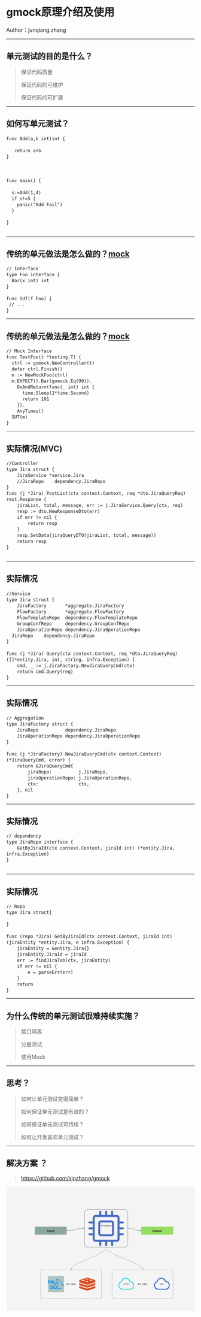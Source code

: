 # gmock原理介绍及使用
Author：junqiang.zhang

---

## 单元测试的目的是什么？

> 保证代码质量
>
> 保证代码的可维护
>
> 保证代码的可扩展

---

## 如何写单元测试？


```golang
func Add(a,b int)int {
 
   return a+b
}



func main() {

  s:=Add(1,4)
  if s!=5 {
    panic("Add Fail")
  }

}


```

---


## 传统的单元做法是怎么做的？[mock](https://github.com/golang/mock)
```golang
// Interface
type Foo interface {
  Bar(x int) int
}

func SUT(f Foo) {
 // ...
}

```

---

## 传统的单元做法是怎么做的？[mock](https://github.com/golang/mock)


```golang 
// Mock Interface
func TestFoo(t *testing.T) {
  ctrl := gomock.NewController(t)
  defer ctrl.Finish()
  m := NewMockFoo(ctrl)
  m.EXPECT().Bar(gomock.Eq(99)).
    DoAndReturn(func(_ int) int {
      time.Sleep(1*time.Second)
      return 101
    }).
    AnyTimes()
  SUT(m)
}
```

----

## 实际情况(MVC)

```golang 
//Controller
type Jira struct {
	JiraService *service.Jira
	//JiraRepo    dependency.JiraRepo
}
func (j *Jira) PostList(ctx context.Context, req *dto.JiraQueryReq) rest.Response {
	jiraList, total, message, err := j.JiraService.Query(ctx, req)
	resp := dto.NewResponseDto(err)
	if err != nil {
		return resp
	}
	resp.SetData(jiraQueryDTO(jiraList, total, message))
	return resp
}


```

---

## 实际情况

```golang 
//Service
type Jira struct {
	JiraFactory       *aggregate.JiraFactory
	FlowFactory       *aggregate.FlowFactory
	FlowTemplateRepo  dependency.FlowTemplateRepo
	GroupConfRepo     dependency.GroupConfRepo
	JiraOperationRepo dependency.JiraOperationRepo
  JiraRepo    dependency.JiraRepo
}

func (j *Jira) Query(ctx context.Context, req *dto.JiraQueryReq) ([]*entity.Jira, int, string, infra.Exception) {
	cmd, _ := j.JiraFactory.NewJiraQueryCmd(ctx)
	return cmd.Query(req)
}
```

---

## 实际情况

```golang
// Aggregation
type JiraFactory struct {
	JiraRepo          dependency.JiraRepo
	JiraOperationRepo dependency.JiraOperationRepo
}

func (j *JiraFactory) NewJiraQueryCmd(ctx context.Context) (*JiraQueryCmd, error) {
	return &JiraQueryCmd{
		jiraRepo:          j.JiraRepo,
		jiraOperationRepo: j.JiraOperationRepo,
		ctx:               ctx,
	}, nil
}

```

---


## 实际情况

```golang
// dependency
type JiraRepo interface {
	GetByJiraId(ctx context.Context, jiraId int) (*entity.Jira, infra.Exception)
}


```

---

## 实际情况

```golang
// Repo
type Jira struct{

}

func (repo *Jira) GetByJiraId(ctx context.Context, jiraId int) (jiraEntity *entity.Jira, e infra.Exception) {
	jiraEntity = &entity.Jira{}
	jiraEntity.JiraId = jiraId
	err := findJiraTab(ctx, jiraEntity)
	if err != nil {
		e = parseErr(err)
	}
	return
}

```

---




##  为什么传统的单元测试很难持续实施？
> 接口隔离
>
> 分层测试
>
> 使用Mock

---

## 思考？
> 如何让单元测试变得简单？
>
> 如何保证单元测试是有效的？
>
> 如何保证单元测试可持续？
>
> 如何让开发喜欢单元测试？

---

## 解决方案 ？

> https://github.com/sjqzhang/gmock


![原理图](doc/testcase.png)

